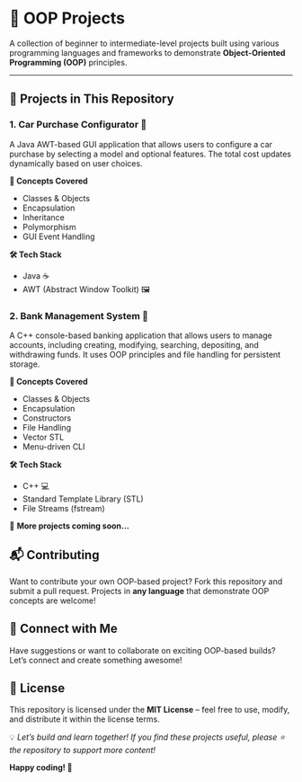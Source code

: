# 🚀 OOP Projects

A collection of beginner to intermediate-level projects built using various programming languages and frameworks to demonstrate **Object-Oriented Programming (OOP)** principles.

---

## 📌 Projects in This Repository

### 1. **Car Purchase Configurator 🚗**  
A Java AWT-based GUI application that allows users to configure a car purchase by selecting a model and optional features. The total cost updates dynamically based on user choices.

**🧠 Concepts Covered**  
- Classes & Objects  
- Encapsulation  
- Inheritance  
- Polymorphism  
- GUI Event Handling  

**🛠 Tech Stack**  
- Java ☕  
- AWT (Abstract Window Toolkit) 🖼️



### 2. **Bank Management System 🏦**  
A C++ console-based banking application that allows users to manage accounts, including creating, modifying, searching, depositing, and withdrawing funds. It uses OOP principles and file handling for persistent storage.

**🧠 Concepts Covered**  
- Classes & Objects  
- Encapsulation  
- Constructors  
- File Handling  
- Vector STL  
- Menu-driven CLI

**🛠 Tech Stack**  
- C++ 💻  
- Standard Template Library (STL)  
- File Streams (fstream)



🔹 **More projects coming soon...**



## 📬 Contributing

Want to contribute your own OOP-based project? Fork this repository and submit a pull request. Projects in **any language** that demonstrate OOP concepts are welcome!



## 📢 Connect with Me

Have suggestions or want to collaborate on exciting OOP-based builds? Let’s connect and create something awesome!



## 📜 License

This repository is licensed under the **MIT License** – feel free to use, modify, and distribute it within the license terms.

💡 *Let’s build and learn together! If you find these projects useful, please ⭐ the repository to support more content!*  

**Happy coding! 🚀**
